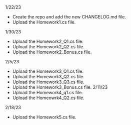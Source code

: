 1/22/23 
- Create the repo and add the new CHANGELOG.md file.
- Upload the Homework1.cs file.

1/30/23
- Upload the Homework2_Q1.cs file. 
- Upload the Homework2_Q2.cs file.
- Upload the Homework2_Bonus.cs file.

2/5/23
- Upload the Homework3_Q1.cs file. 
- Upload the Homework3_Q2.cs file. 
- Upload the Homework3_Q3.cs file. 
- Upload the Homework3_Bonus.cs file. 
2/11/23
- Upload the Homework4_q1.cs file.
- Upload the Homeowrk4_Q2.cs file.

2/18/23
- Upload the Homework5.cs file.
